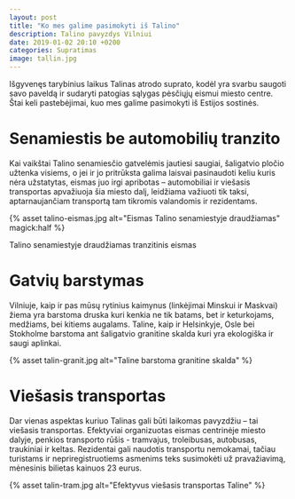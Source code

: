 ```yaml
---
layout: post
title: "Ko mes galime pasimokyti iš Talino"
description: Talino pavyzdys Vilniui
date: 2019-01-02 20:10 +0200
categories: Supratimas
image: tallin.jpg
---
```


Išgyvenęs tarybinius laikus Talinas atrodo suprato, kodėl yra svarbu saugoti savo paveldą ir sudaryti patogias sąlygas pėsčiųjų eismui miesto centre. Štai keli pastebėjimai, kuo mes galime pasimokyti iš Estijos sostinės.

# Senamiestis be automobilių tranzito

Kai vaikštai Talino senamiesčio gatvelėmis jautiesi saugiai, šaligatvio pločio užtenka visiems, o jei ir jo pritrūksta galima laisvai pasinaudoti keliu kuris nėra užstatytas, eismas juo irgi apribotas – automobiliai ir viešasis transportas apvažiuoja šia miesto dalį, leidžiama važiuoti tik taksi, aptarnaujančiam transportą tam tikromis valandomis ir rezidentams.

{% asset talino-eismas.jpg alt="Eismas Talino senamiestyje draudžiamas" magick:half %}

<div class="lighter smaller mt10">
    Talino senamiestyje draudžiamas tranzitinis eismas
</div>

# Gatvių barstymas

Vilniuje, kaip ir pas mūsų rytinius kaimynus (linkėjimai Minskui ir Maskvai) žiema yra barstoma druska kuri kenkia ne tik batams, bet ir keturkojams, medžiams, bei kitiems augalams. Taline, kaip ir Helsinkyje, Osle bei Stokholme barstoma ant šaligatvio granitine skalda kuri yra ekologiška ir saugi aplinkai.

{% asset talin-granit.jpg alt="Taline barstoma granitine skalda" %}

# Viešasis transportas

Dar vienas aspektas kuriuo Talinas gali būti laikomas pavyzdžiu – tai viešasis transportas. Efektyviai organizuotas eismas centrinėje miesto dalyje, penkios transporto rūšis - tramvajus, troleibusas, autobusas, traukiniai ir keltas. Rezidentai gali naudotis transportu nemokamai, tačiau turistams ir nepriregistruotiems asmenims teks susimokėti už pravažiavimą, mėnesinis bilietas kainuos 23 eurus.

{% asset talin-tram.jpg alt="Efektyvus viešasis transportas Taline" %}
